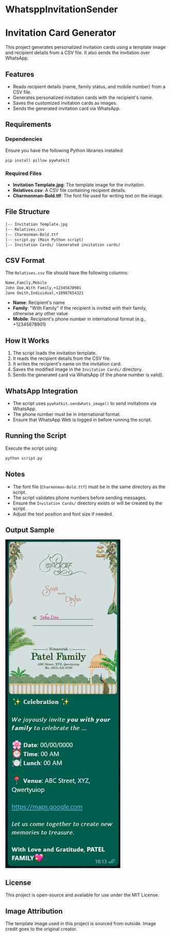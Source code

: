 # WhatsppInvitationSender

# Invitation Card Generator

This project generates personalized invitation cards using a template image and recipient details from a CSV file. It also sends the invitation over WhatsApp.

## Features
- Reads recipient details (name, family status, and mobile number) from a CSV file.
- Generates personalized invitation cards with the recipient's name.
- Saves the customized invitation cards as images.
- Sends the generated invitation card via WhatsApp.

## Requirements
### Dependencies
Ensure you have the following Python libraries installed:
```sh
pip install pillow pywhatkit
```

### Required Files
- **Invitation Template.jpg**: The template image for the invitation.
- **Relatives.csv**: A CSV file containing recipient details.
- **Charmonman-Bold.ttf**: The font file used for writing text on the image.

## File Structure
```
|-- Invitation Template.jpg
|-- Relatives.csv
|-- Charmonman-Bold.ttf
|-- script.py (Main Python script)
|-- Invitation Cards/ (Generated invitation cards)
```

## CSV Format
The `Relatives.csv` file should have the following columns:
```csv
Name,Family,Mobile
John Doe,With Family,+12345678901
Jane Smith,Individual,+10987654321
```
- **Name**: Recipient's name
- **Family**: "With Family" if the recipient is invited with their family, otherwise any other value
- **Mobile**: Recipient's phone number in international format (e.g., +12345678901)

## How It Works
1. The script loads the invitation template.
2. It reads the recipient details from the CSV file.
3. It writes the recipient's name on the invitation card.
4. Saves the modified image in the `Invitation Cards/` directory.
5. Sends the generated card via WhatsApp (if the phone number is valid).

## WhatsApp Integration
- The script uses `pywhatkit.sendwhats_image()` to send invitations via WhatsApp.
- The phone number must be in international format.
- Ensure that WhatsApp Web is logged in before running the script.

## Running the Script
Execute the script using:
```sh
python script.py
```

## Notes
- The font file (`Charmonman-Bold.ttf`) must be in the same directory as the script.
- The script validates phone numbers before sending messages.
- Ensure the `Invitation Cards/` directory exists or will be created by the script.
- Adjust the text position and font size if needed.

## Output Sample
![img.png](img.png)

## License
This project is open-source and available for use under the MIT License.

## Image Attribution

The template image used in this project is sourced from outside. Image credit goes to the original creator.


